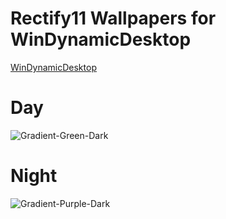 # Rectify11 Wallpapers for WinDynamicDesktop
[WinDynamicDesktop](https://github.com/t1m0thyj/WinDynamicDesktop)

# Day
![Gradient-Green-Dark](https://user-images.githubusercontent.com/96501474/215834927-4343d6a0-3191-4a47-a2de-fe9cb4e5304b.png)

# Night
![Gradient-Purple-Dark](https://user-images.githubusercontent.com/96501474/215835026-f5e19a8f-33f2-4bfe-9575-76c08a15148f.png)
